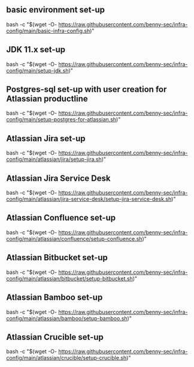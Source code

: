 ## basic environment set-up
bash -c "$(wget -O- https://raw.githubusercontent.com/benny-sec/infra-config/main/basic-infra-config.sh)"

## JDK 11.x set-up
bash -c "$(wget -O- https://raw.githubusercontent.com/benny-sec/infra-config/main/setup-jdk.sh)"

## Postgres-sql set-up with user creation for Atlassian productline
bash -c "$(wget -O- https://raw.githubusercontent.com/benny-sec/infra-config/main/setup-postgres-for-atlassian.sh)"

## Atlassian Jira set-up
bash -c "$(wget -O- https://raw.githubusercontent.com/benny-sec/infra-config/main/atlassian/jira/setup-jira.sh)"

## Atlassian Jira Service Desk
bash -c "$(wget -O- https://raw.githubusercontent.com/benny-sec/infra-config/main/atlassian/jira-service-desk/setup-jira-service-desk.sh)"

## Atlassian Confluence set-up
bash -c "$(wget -O- https://raw.githubusercontent.com/benny-sec/infra-config/main/atlassian/confluence/setup-confluence.sh)"

## Atlassian Bitbucket set-up
bash -c "$(wget -O- https://raw.githubusercontent.com/benny-sec/infra-config/main/atlassian/bitbucket/setup-bitbucket.sh)"

## Atlassian Bamboo set-up
bash -c "$(wget -O- https://raw.githubusercontent.com/benny-sec/infra-config/main/atlassian/bamboo/setup-bamboo.sh)"

## Atlassian Crucible set-up
bash -c "$(wget -O- https://raw.githubusercontent.com/benny-sec/infra-config/main/atlassian/crucible/setup-crucible.sh)"

